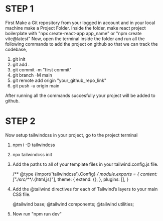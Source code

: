# STEP 1
First Make a Git repository from your logged in account and in your local machine make a Project Folder.
Inside the folder, make react project boilerplate with "npx create-react-app app_name" or "npm create vite@latest"
Now, open the terminal inside the folder and run all the following commands to add the project on github so that we can track the codebase,
1. git init
2. git add .
3. git commit -m "first commit"
4. git branch -M main
5. git remote add origin "your_github_repo_link"
6. git push -u origin main
   
After running all the commands succesfully your project will be added to github.

# STEP 2
Now setup tailwindcss in your project, go to the project terminal
1. npm i -D tailwindcss
2. npx tailwindcss init
3. Add the paths to all of your template files in your tailwind.config.js file.
   
   /** @type {import('tailwindcss').Config} */
module.exports = {
  content: ["./src/**/*.{html,js}"],
  theme: {
    extend: {},
  },
  plugins: [],
}

5. Add the @tailwind directives for each of Tailwind’s layers to your main CSS file.
   
   @tailwind base;
   @tailwind components;
   @tailwind utilities;
   
7. Now run "npm run dev"
